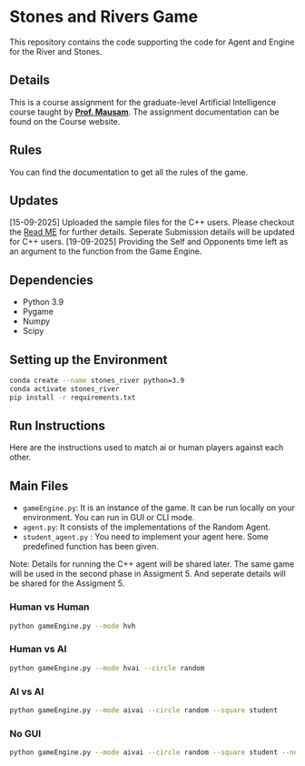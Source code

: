 # Stones and Rivers Game

This repository contains the code supporting the code for Agent and Engine for the River and Stones.

## Details
This is a course assignment for the graduate-level Artificial Intelligence course taught by [**Prof. Mausam**](https://www.cse.iitd.ac.in/~mausam/). The assignment documentation can be found on the Course website.

## Rules
You can find the documentation to get all the rules of the game.

## Updates
[15-09-2025] Uploaded the sample files for the C++ users. Please checkout the [Read ME](./c++_sample_files/README.md) for further details. Seperate Submission details will be updated for C++ users.
[19-09-2025] Providing the Self and Opponents time left as an argument to the function from the Game Engine.

## Dependencies
- Python 3.9
- Pygame
- Numpy 
- Scipy


## Setting up the Environment
```sh
conda create --name stones_river python=3.9
conda activate stones_river
pip install -r requirements.txt
```

## Run Instructions
Here are the instructions used to match ai or human players against each other.


## Main Files
- `gameEngine.py`: It is an instance of the game. It can be run locally on your environment. You can run in GUI or CLI mode.
- `agent.py`: It consists of the implementations of the Random Agent. 
- `student_agent.py` : You need to implement your agent here. Some predefined function has been given.

Note: Details for running the C++ agent will be shared later. The same game will be used in the second phase in Assigment 5. And seperate details will be shared for the Assigment 5.

### Human vs Human
```sh
python gameEngine.py --mode hvh
```
### Human vs AI

```sh
python gameEngine.py --mode hvai --circle random
```
### AI vs AI

```sh
python gameEngine.py --mode aivai --circle random --square student
```

### No GUI
```sh
python gameEngine.py --mode aivai --circle random --square student --nogui
```
